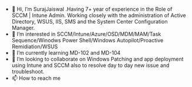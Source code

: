- 👋 Hi, I’m SurajJaiswal .Having 7+ year of experience in the Role of SCCM | Intune Admin. Working closely with the administration of Active Directory, WSUS, IIS, SMS and the System Center Configuration Manager.
- 👀 I’m interested in SCCM/Intune/Azure/OSD/MDM/MAM/Task Sequence/Winodws Power Shell/Windows Autopilot/Proactive Remidiation/WSUS
- 🌱 I’m currently learning MD-102 and MD-104
- 💞️ I’m looking to collaborate on Windows Patching and app deployment using Intune and SCCM also to resolve day to day new issue and troubleshoot.
- 📫 How to reach me 

<!---
SurajJaiswal10/SurajJaiswal10 is a ✨ special ✨ repository because its `README.md` (this file) appears on your GitHub profile.
You can click the Preview link to take a look at your changes.
--->
